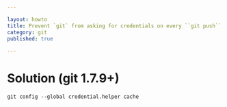 ```yaml
---

layout: howto
title: Prevent `git` from asking for credentials on every ``git push``
category: git
published: true

---
```



Solution (git 1.7.9+)
=====================

```
git config --global credential.helper cache
```